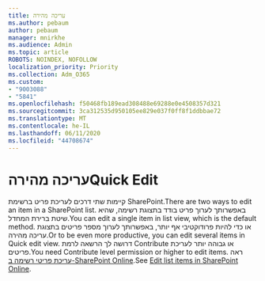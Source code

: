 ```yaml
---
title: עריכה מהירה
ms.author: pebaum
author: pebaum
manager: mnirkhe
ms.audience: Admin
ms.topic: article
ROBOTS: NOINDEX, NOFOLLOW
localization_priority: Priority
ms.collection: Adm_O365
ms.custom:
- "9003088"
- "5841"
ms.openlocfilehash: f50468fb189ead308488e69288e0e4508357d321
ms.sourcegitcommit: 3ca312535d950105ee829e037f0ff8f1ddbbae72
ms.translationtype: MT
ms.contentlocale: he-IL
ms.lasthandoff: 06/11/2020
ms.locfileid: "44708674"
---
```

# <a name="quick-edit"></a><span data-ttu-id="4045b-102">עריכה מהירה</span><span class="sxs-lookup"><span data-stu-id="4045b-102">Quick Edit</span></span>

<span data-ttu-id="4045b-103">קיימות שתי דרכים לעריכת פריט ברשימת SharePoint.</span><span class="sxs-lookup"><span data-stu-id="4045b-103">There are two ways to edit an item in a SharePoint list.</span></span> <span data-ttu-id="4045b-104">באפשרותך לערוך פריט בודד בתצוגת רשימה, שהיא שיטת ברירת המחדל.</span><span class="sxs-lookup"><span data-stu-id="4045b-104">You can edit a single item in list view, which is the default method.</span></span> <span data-ttu-id="4045b-105">או כדי להיות פרודוקטיבי אף יותר, באפשרותך לערוך מספר פריטים בתצוגת עריכה מהירה.</span><span class="sxs-lookup"><span data-stu-id="4045b-105">Or to be even more productive, you can edit several items in Quick edit view.</span></span> <span data-ttu-id="4045b-106">דרושה לך הרשאה לרמת Contribute או גבוהה יותר לעריכת פריטים.</span><span class="sxs-lookup"><span data-stu-id="4045b-106">You need Contribute level permission or higher to edit items.</span></span> <span data-ttu-id="4045b-107">ראה [עריכת פריטי רשימה ב-SharePoint Online](https://support.microsoft.com/office/dac1a1c3-a80b-4082-ba57-715cf613d0f7).</span><span class="sxs-lookup"><span data-stu-id="4045b-107">See [Edit list items in SharePoint Online](https://support.microsoft.com/office/dac1a1c3-a80b-4082-ba57-715cf613d0f7).</span></span>
